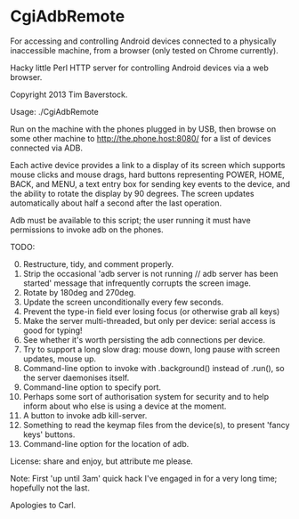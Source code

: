 CgiAdbRemote
============

For accessing and controlling Android devices connected to a physically
inaccessible machine, from a browser (only tested on Chrome currently).

Hacky little Perl HTTP server for controlling Android devices via a web browser.

Copyright 2013 Tim Baverstock.

Usage: ./CgiAdbRemote

Run on the machine with the phones plugged in by USB, then browse on some other
machine to http://the.phone.host:8080/ for a list of devices connected via ADB.

Each active device provides a link to a display of its screen which supports
mouse clicks and mouse drags, hard buttons representing POWER, HOME, BACK, and
MENU, a text entry box for sending key events to the device, and the ability to
rotate the display by 90 degrees. The screen updates automatically about half a
second after the last operation.

Adb must be available to this script; the user running it must have permissions
to invoke adb on the phones.

TODO:

0. Restructure, tidy, and comment properly.
0. Strip the occasional 'adb server is not running // adb server has been started' message that infrequently corrupts the screen image.
0. Rotate by 180deg and 270deg.
0. Update the screen unconditionally every few seconds.
0. Prevent the type-in field ever losing focus (or otherwise grab all keys)
0. Make the server multi-threaded, but only per device: serial access is good for typing!
0. See whether it's worth persisting the adb connections per device.
0. Try to support a long slow drag: mouse down, long pause with screen updates, mouse up.
0. Command-line option to invoke with .background() instead of .run(), so the server daemonises itself.
0. Command-line option to specify port.
0. Perhaps some sort of authorisation system for security and to help inform about who else is using a device at the moment.
0. A button to invoke adb kill-server.
0. Something to read the keymap files from the device(s), to present 'fancy keys' buttons.
0. Command-line option for the location of adb.


License: share and enjoy, but attribute me please.

Note: First 'up until 3am' quick hack I've engaged in for a very long time;
hopefully not the last.

Apologies to Carl.

